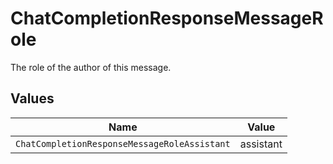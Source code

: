 # ChatCompletionResponseMessageRole

The role of the author of this message.


## Values

| Name                                         | Value                                        |
| -------------------------------------------- | -------------------------------------------- |
| `ChatCompletionResponseMessageRoleAssistant` | assistant                                    |